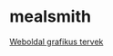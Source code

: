 # mealsmith
[Weboldal grafikus tervek](https://www.figma.com/file/kEIzqm4MtIAsdejj1ysTXi/Mealsmith?node-id=0%3A1&t=UvEJamMpTQ9QRSPy-0)
